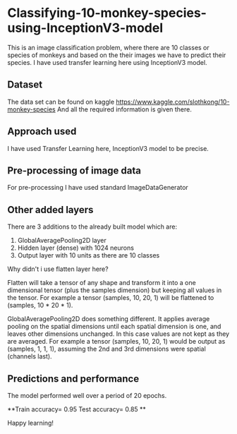 # Classifying-10-monkey-species-using-InceptionV3-model
This is an image classification problem, where there are 10 classes or species of monkeys and based on the their images we have to predict their species. I have used transfer learning here using InceptionV3 model.


## Dataset

The data set can be found on kaggle https://www.kaggle.com/slothkong/10-monkey-species
And all the required information is given there.

## Approach used

I have used Transfer Learning here, InceptionV3 model to be precise.

## Pre-processing of image data

For pre-processing I have used standard ImageDataGenerator

## Other added layers 

There are 3 additions to the already built model which are:

1. GlobalAveragePooling2D layer
2. Hidden layer (dense) with 1024 neurons
3. Output layer with 10 units as there are 10 classes

Why didn't i use flatten layer here?

Flatten will take a tensor of any shape and transform it into a one dimensional tensor (plus the samples dimension) but keeping all values in the tensor. For example a tensor (samples, 10, 20, 1) will be flattened to (samples, 10 * 20 * 1).

GlobalAveragePooling2D does something different. It applies average pooling on the spatial dimensions until each spatial dimension is one, and leaves other dimensions unchanged. In this case values are not kept as they are averaged. For example a tensor (samples, 10, 20, 1) would be output as (samples, 1, 1, 1), assuming the 2nd and 3rd dimensions were spatial (channels last).

## Predictions and performance

The model performed well over a period of 20 epochs.

**Train accuracy= 0.95
Test accuracy= 0.85
**


Happy learning!
